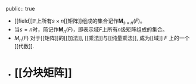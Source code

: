 public:: true

- [[field]]$\mathbb{F}$上所有$s\times n$[[矩阵]]组成的集合记作$\boldsymbol{M}_{s\times n}(F)$。
- 当$s=n$时，简记作$\boldsymbol{M}_n(F)$，即表示域$F$上所有$n$级矩阵组成的集合。
- $M_{n}\left(F\right)$ 对于[[矩阵]]的[[加法]], [[乘法]]与[[纯量乘法]], 成为[[域]] $F$ 上的一个[[代数]].
- # [[分块矩阵]]